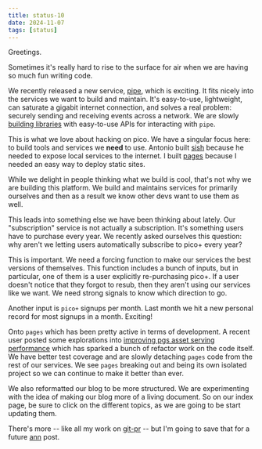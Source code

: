 ```yaml
---
title: status-10
date: 2024-11-07
tags: [status]
---
```


Greetings.

Sometimes it's really hard to rise to the surface for air when we are having so
much fun writing code.

We recently released a new service, [pipe](https://pipe.pico.sh), which is
exciting. It fits nicely into the services we want to build and maintain. It's
easy-to-use, lightweight, can saturate a gigabit internet connection, and solves
a real problem: securely sending and receiving events across a network. We are
slowly [building libraries](https://github.com/picosh/pipe-py) with easy-to-use
APIs for interacting with `pipe`.

This is what we love about hacking on pico. We have a singular focus here: to
build tools and services we **need** to use. Antonio built
[sish](https://github.com/antoniomika/sish) because he needed to expose local
services to the internet. I built [pages](https://pico.sh/pgs) because I needed
an easy way to deploy static sites.

While we delight in people thinking what we build is cool, that's not why we are
building this platform. We build and maintains services for primarily ourselves
and then as a result we know other devs want to use them as well.

This leads into something else we have been thinking about lately. Our
"subscription" service is not actually a subscription. It's something users have
to purchase every year. We recently asked ourselves this question: why aren't we
letting users automatically subscribe to pico+ every year?

This is important. We need a forcing function to make our services the best
versions of themselves. This function includes a bunch of inputs, but in
particular, one of them is a user explicitly re-purchasing pico+. If a user
doesn't notice that they forgot to resub, then they aren't using our services
like we want. We need strong signals to know which direction to go.

Another input is `pico+` signups per month. Last month we hit a new personal
record for most signups in a month. Exciting!

Onto `pages` which has been pretty active in terms of development. A recent user
posted some explorations into
[improving pgs asset serving performance](https://github.com/picosh/pico/issues/149)
which has sparked a bunch of refactor work on the code itself. We have better
test coverage and are slowly detaching `pages` code from the rest of our
services. We see `pages` breaking out and being its own isolated project so we
can continue to make it better than ever.

We also reformatted our blog to be more structured. We are experimenting with
the idea of making our blog more of a living document. So on our index page, be
sure to click on the different topics, as we are going to be start updating
them.

There's more -- like all my work on [git-pr](https://pr.pico.sh) -- but I'm
going to save that for a future [ann](/?tag=ann) post.
